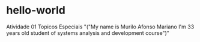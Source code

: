 # hello-world
Atividade 01
Topicos Especiais "("My name is Murilo Afonso Mariano I'm 33 years old student of systems analysis and development course")"
